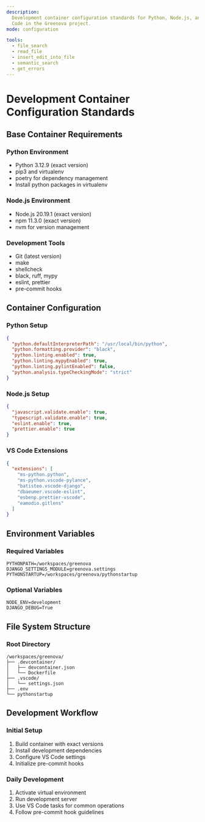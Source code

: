 ```yaml
---
description:
  Development container configuration standards for Python, Node.js, and VS
  Code in the Greenova project.
mode: configuration

tools:
  - file_search
  - read_file
  - insert_edit_into_file
  - semantic_search
  - get_errors
---
```


<!-- filepath: /workspaces/greenova/.github/prompts/devcontainer-config.prompt.md -->

# Development Container Configuration Standards

## Base Container Requirements

### Python Environment

- Python 3.12.9 (exact version)
- pip3 and virtualenv
- poetry for dependency management
- Install python packages in virtualenv

### Node.js Environment

- Node.js 20.19.1 (exact version)
- npm 11.3.0 (exact version)
- nvm for version management

### Development Tools

- Git (latest version)
- make
- shellcheck
- black, ruff, mypy
- eslint, prettier
- pre-commit hooks

## Container Configuration

### Python Setup

```json
{
  "python.defaultInterpreterPath": "/usr/local/bin/python",
  "python.formatting.provider": "black",
  "python.linting.enabled": true,
  "python.linting.mypyEnabled": true,
  "python.linting.pylintEnabled": false,
  "python.analysis.typeCheckingMode": "strict"
}
```

### Node.js Setup

```json
{
  "javascript.validate.enable": true,
  "typescript.validate.enable": true,
  "eslint.enable": true,
  "prettier.enable": true
}
```

### VS Code Extensions

```json
{
  "extensions": [
    "ms-python.python",
    "ms-python.vscode-pylance",
    "batisteo.vscode-django",
    "dbaeumer.vscode-eslint",
    "esbenp.prettier-vscode",
    "eamodio.gitlens"
  ]
}
```

## Environment Variables

### Required Variables

```env
PYTHONPATH=/workspaces/greenova
DJANGO_SETTINGS_MODULE=greenova.settings
PYTHONSTARTUP=/workspaces/greenova/pythonstartup
```

### Optional Variables

```env
NODE_ENV=development
DJANGO_DEBUG=True
```

## File System Structure

### Root Directory

```
/workspaces/greenova/
├── .devcontainer/
│   ├── devcontainer.json
│   └── Dockerfile
├── .vscode/
│   └── settings.json
├── .env
└── pythonstartup
```

## Development Workflow

### Initial Setup

1. Build container with exact versions
2. Install development dependencies
3. Configure VS Code settings
4. Initialize pre-commit hooks

### Daily Development

1. Activate virtual environment
2. Run development server
3. Use VS Code tasks for common operations
4. Follow pre-commit hook guidelines
